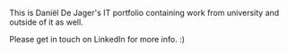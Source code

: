 This is Daniël De Jager's IT portfolio containing work from university and outside of it as well.

Please get in touch on LinkedIn for more info. :)
